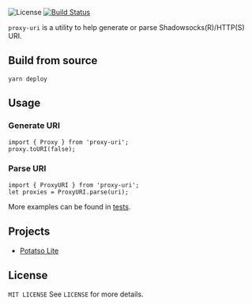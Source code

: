 ![License](https://img.shields.io/badge/license-MIT-green.svg)
[![Build Status](https://travis-ci.org/icodesign/proxy-uri.svg?branch=master)](https://travis-ci.org/icodesign/proxy-uri)

`proxy-uri` is a utility to help generate or parse Shadowsocks(R)/HTTP(S) URI.

## Build from source
```
yarn deploy
```

## Usage

### Generate URI
```
import { Proxy } from 'proxy-uri';
proxy.toURI(false);
```

### Parse URI
```
import { ProxyURI } from 'proxy-uri';
let proxies = ProxyURI.parse(uri);
```

More examples can be found in [tests](https://github.com/icodesign/proxy-uri/blob/master/test/index.test.ts).

## Projects

- [Potatso Lite](https://itunes.apple.com/app/id1239860606?mt=8)

## License
`MIT LICENSE`
See `LICENSE` for more details.
